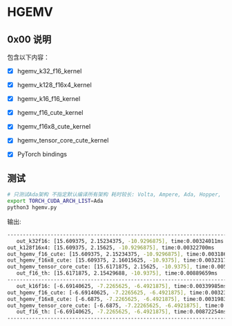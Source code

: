 # HGEMV

## 0x00 说明

包含以下内容：

- [X] hgemv_k32_f16_kernel
- [X] hgemv_k128_f16x4_kernel
- [X] hgemv_k16_f16_kernel
- [X] hgemv_f16_cute_kernel
- [X] hgemv_f16x8_cute_kernel
- [X] hgemv_tensor_core_cute_kernel
- [X] PyTorch bindings


## 测试

```bash
# 只测试Ada架构 不指定默认编译所有架构 耗时较长: Volta, Ampere, Ada, Hopper, ...
export TORCH_CUDA_ARCH_LIST=Ada
python3 hgemv.py
```

输出:

```bash
--------------------------------------------------------------------------------
   out_k32f16: [15.609375, 2.15234375, -10.9296875], time:0.00324011ms
out_k128f16x4: [15.609375, 2.15625, -10.9296875], time:0.00322700ms
out_hgemv_f16_cute: [15.609375, 2.15234375, -10.9296875], time:0.00318646ms
out_hgemv_f16x8_cute: [15.609375, 2.16015625, -10.9375], time:0.00323176ms
out_hgemv_tensor_core_cute: [15.6171875, 2.15625, -10.9375], time:0.00531912ms
   out_f16_th: [15.6171875, 2.15429688, -10.9375], time:0.00889659ms
--------------------------------------------------------------------------------
   out_k16f16: [-6.69140625, -7.2265625, -6.4921875], time:0.00339985ms
out_hgemv_f16_cute: [-6.69140625, -7.2265625, -6.4921875], time:0.00323296ms
out_hgemv_f16x8_cute: [-6.6875, -7.2265625, -6.4921875], time:0.00319839ms
out_hgemv_tensor_core_cute: [-6.6875, -7.22265625, -6.4921875], time:0.00305891ms
   out_f16_th: [-6.69140625, -7.2265625, -6.4921875], time:0.00872254ms
--------------------------------------------------------------------------------
```
